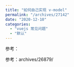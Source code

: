 ```yaml
---
title: "如何自己实现 v-model"
permalink: "/archives/27142"
date: "2020-12-10"
categories: 
  - "vuejs 常见问题"
  - "默认"
---
```


参考：

参考：archives/26879/
